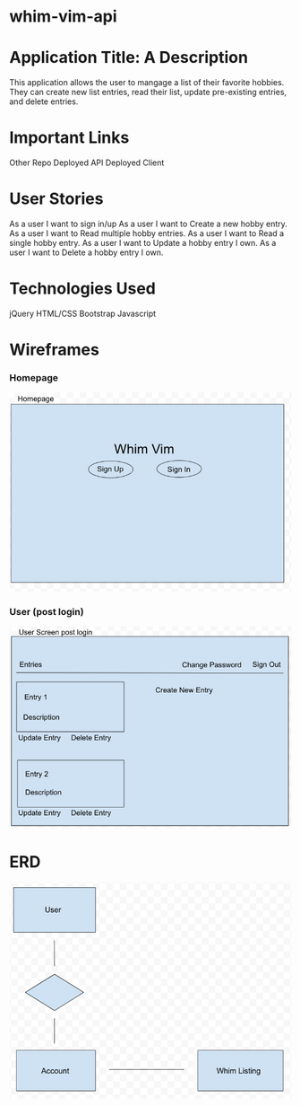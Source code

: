 # whim-vim-api

# Application Title: A Description
This application allows the user to mangage a list of their favorite hobbies. They can create new list entries, read their list, update pre-existing entries, and delete entries.

# Important Links
Other Repo
Deployed API
Deployed Client

# User Stories
As a user I want to sign in/up
As a user I want to Create a new hobby entry.
As a user I want to Read multiple hobby entries.
As a user I want to Read a single hobby entry.
As a user I want to Update a hobby entry I own.
As a user I want to Delete a hobby entry I own.

# Technologies Used
jQuery
HTML/CSS
Bootstrap
Javascript

# Wireframes

### Homepage
![Homepage image](/images/Whim_Vim_Homepage.png)

### User (post login)
![User image](/images/Whim_Vim_User_screen.png)

# ERD
![ERD image](/images/Whim_Vim_ERD.png)
